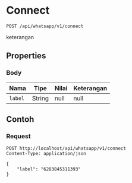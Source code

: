# Connect
```http
POST /api/whatsapp/v1/connect
```
keterangan
## Properties
### Body
Nama | Tipe | Nilai | Keterangan
--- | --- | --- | ---
<code>label</code> | String | null | null
## Contoh
### Request
```http
POST http://localhost/api/whatsapp/v1/connect
Content-Type: application/json

{
    "label": "6283845311393"
}


```
